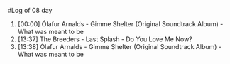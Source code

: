 #Log of 08 day

1. [00:00] Ólafur Arnalds - Gimme Shelter (Original Soundtrack Album) - What was meant to be
1. [13:37] The Breeders - Last Splash - Do You Love Me Now?
1. [13:38] Ólafur Arnalds - Gimme Shelter (Original Soundtrack Album) - What was meant to be
